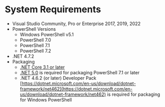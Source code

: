 # System Requirements

* Visual Studio Community, Pro or Enterprise 2017, 2019, 2022
* PowerShell Versions
  * Windows PowerShell v5.1
  * PowerShell 7.0
  * PowerShell 7.1
  * PowerShell 7.2
* .NET 4.7.2&#x20;
* Packaging
  * [.NET Core 3.1 or later](https://dotnet.microsoft.com/download/dotnet/3.1)
  * [.NET 5.0](https://dotnet.microsoft.com/download/dotnet/5.0) is required for packaging PowerShell 7.1 or later
  * .NET 4.6.2 (or later) Developer Pack [https://dotnet.microsoft.com/en-us/download/dotnet-framework/net462](https://dotnet.microsoft.com/en-us/download/dotnet-framework/net462) is required for packaging for Windows PowerShell
